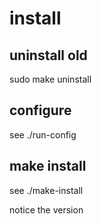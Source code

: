 install
========


uninstall old
-------------

sudo make uninstall


configure
----------

see ./run-config

make install
------------

see ./make-install

notice the version

